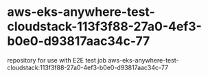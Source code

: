 # aws-eks-anywhere-test-cloudstack-113f3f88-27a0-4ef3-b0e0-d93817aac34c-77
repository for use with E2E test job aws-eks-anywhere-test-cloudstack:113f3f88-27a0-4ef3-b0e0-d93817aac34c-77
